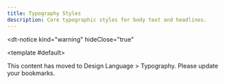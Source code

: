```yaml
---
title: Typography Styles
description: Core typographic styles for body text and headlines.
---
```


<dt-notice
  kind="warning"
  hideClose="true"
>
  <template #default>
    <p class="d-body--base-compact"> This content has moved to <router-link class="d-fw-semibold d-link d-link--muted" to="/design/typography/">Design Language > Typography</router-link>. Please update your bookmarks.</p>
  </template>
</dt-notice>
